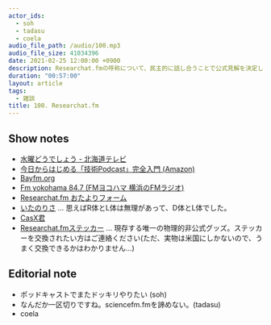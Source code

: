 ```yaml
---
actor_ids:
  - soh
  - tadasu
  - coela
audio_file_path: /audio/100.mp3
audio_file_size: 41034396
date: 2021-02-25 12:00:00 +0900
description: Researchat.fmの呼称について、民主的に話し合うことで公式見解を決定しました。
duration: "00:57:00"
layout: article
tags:
  - 雑談
title: 100. Researchat.fm
---
```


## Show notes
- [水曜どうでしょう - 北海道テレビ](https://www.htb.co.jp/suidou/)
- [今日からはじめる「技術Podcast」完全入門 (Amazon)](https://www.amazon.co.jp/dp/B07FJ61FD3)
- [Bayfm.org](https://www.bayfm.org/)
- [Fm yokohama 84.7 (FMヨコハマ 横浜のFMラジオ)](https://www.fmyokohama.co.jp/)
- [Researchat.fm おたよりフォーム](https://researchat.fm/form.html)
- [いたのりさ](https://twitter.com/researchat_fm/status/1342437410660093953) ...  思えばR体とL体は無理があって、D体とL体でした。
- [CasX君](https://twitter.com/researchat_fm/status/1248718294246404096)
- [Researchat.fmステッカー](https://twitter.com/researchat_fm/status/1233848018400620545) ... 現存する唯一の物理的非公式グッズ。ステッカーを交換されたい方はご連絡ください(ただ、実物は米国にしかないので、うまく交換できるかはわかりません...)

## Editorial note
- ポッドキャストでまたドッキリやりたい (soh)
- なんだか一区切りですね。sciencefm.fmを諦めない。(tadasu)
- coela
